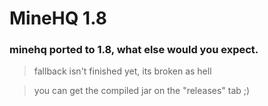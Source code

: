 # MineHQ 1.8

### minehq ported to 1.8, what else would you expect.

> fallback isn't finished yet, its broken as hell

> you can get the compiled jar on the "releases" tab ;)
